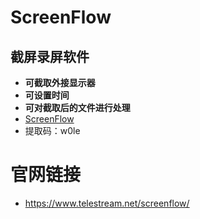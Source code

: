 # ScreenFlow

## 截屏录屏软件
* **可截取外接显示器**
* **可设置时间**
* **可对截取后的文件进行处理**  
* [ScreenFlow](https://pan.baidu.com/s/1ztlpoIE7TjQY3_CzsQs_OQ)
* 提取码：w0le


# 官网链接
* https://www.telestream.net/screenflow/
